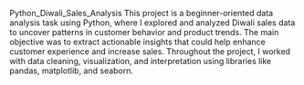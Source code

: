Python_Diwali_Sales_Analysis
This project is a beginner-oriented data analysis task using Python, where I explored and analyzed Diwali sales data to uncover patterns in customer behavior and product trends.
The main objective was to extract actionable insights that could help enhance customer experience and increase sales.
Throughout the project, I worked with data cleaning, visualization, and interpretation using libraries like pandas, matplotlib, and seaborn.
